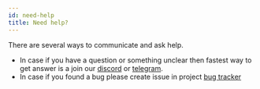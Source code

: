 ```yaml
---
id: need-help
title: Need help?
---
```


There are several ways to communicate and ask help.
* In case if you have a question or something unclear then fastest way to get answer is a join our [discord](https://discord.com/invite/hMVYEbG) or [telegram](https://t.me/doszone).
* In case if you found a bug please create issue in project [bug tracker](https://github.com/caiiiycuk/js-dos/issues/new) 
